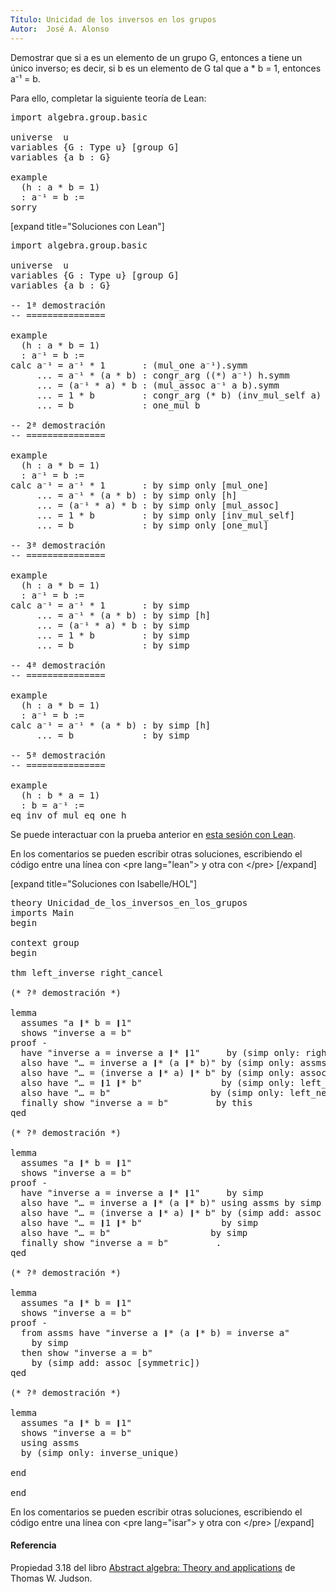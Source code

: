 ```yaml
---
Título: Unicidad de los inversos en los grupos
Autor:  José A. Alonso
---
```


Demostrar que si a es un elemento de un grupo G, entonces a tiene un único inverso; es decir, si b es un elemento de G tal que a * b = 1, entonces a⁻¹ = b.

Para ello, completar la siguiente teoría de Lean:

<pre lang="lean">
import algebra.group.basic

universe  u
variables {G : Type u} [group G]
variables {a b : G}

example
  (h : a * b = 1)
  : a⁻¹ = b :=
sorry
</pre>

[expand title="Soluciones con Lean"]

<pre lang="lean">
import algebra.group.basic

universe  u
variables {G : Type u} [group G]
variables {a b : G}

-- 1ª demostración
-- ===============

example
  (h : a * b = 1)
  : a⁻¹ = b :=
calc a⁻¹ = a⁻¹ * 1       : (mul_one a⁻¹).symm
     ... = a⁻¹ * (a * b) : congr_arg ((*) a⁻¹) h.symm
     ... = (a⁻¹ * a) * b : (mul_assoc a⁻¹ a b).symm
     ... = 1 * b         : congr_arg (* b) (inv_mul_self a)
     ... = b             : one_mul b

-- 2ª demostración
-- ===============

example
  (h : a * b = 1)
  : a⁻¹ = b :=
calc a⁻¹ = a⁻¹ * 1       : by simp only [mul_one]
     ... = a⁻¹ * (a * b) : by simp only [h]
     ... = (a⁻¹ * a) * b : by simp only [mul_assoc]
     ... = 1 * b         : by simp only [inv_mul_self]
     ... = b             : by simp only [one_mul]

-- 3ª demostración
-- ===============

example
  (h : a * b = 1)
  : a⁻¹ = b :=
calc a⁻¹ = a⁻¹ * 1       : by simp
     ... = a⁻¹ * (a * b) : by simp [h]
     ... = (a⁻¹ * a) * b : by simp
     ... = 1 * b         : by simp
     ... = b             : by simp

-- 4ª demostración
-- ===============

example
  (h : a * b = 1)
  : a⁻¹ = b :=
calc a⁻¹ = a⁻¹ * (a * b) : by simp [h]
     ... = b             : by simp

-- 5ª demostración
-- ===============

example
  (h : b * a = 1)
  : b = a⁻¹ :=
eq_inv_of_mul_eq_one h
</pre>

Se puede interactuar con la prueba anterior en <a href="https://www.cs.us.es/~jalonso/lean-web-editor/#url=https://raw.githubusercontent.com/jaalonso/Calculemus/main/src/Unicidad_de_los_inversos_en_los_grupos.lean" rel="noopener noreferrer" target="_blank">esta sesión con Lean</a>.

En los comentarios se pueden escribir otras soluciones, escribiendo el código entre una línea con &#60;pre lang=&quot;lean&quot;&#62; y otra con &#60;/pre&#62;
[/expand]

[expand title="Soluciones con Isabelle/HOL"]

<pre lang="isar">
theory Unicidad_de_los_inversos_en_los_grupos
imports Main
begin

context group
begin

thm left_inverse right_cancel

(* ?ª demostración *)

lemma
  assumes "a ❙* b = ❙1"
  shows "inverse a = b"
proof -
  have "inverse a = inverse a ❙* ❙1"     by (simp only: right_neutral)
  also have "… = inverse a ❙* (a ❙* b)" by (simp only: assms(1))
  also have "… = (inverse a ❙* a) ❙* b" by (simp only: assoc [symmetric])
  also have "… = ❙1 ❙* b"               by (simp only: left_inverse)
  also have "… = b"                   by (simp only: left_neutral)
  finally show "inverse a = b"         by this
qed

(* ?ª demostración *)

lemma
  assumes "a ❙* b = ❙1"
  shows "inverse a = b"
proof -
  have "inverse a = inverse a ❙* ❙1"     by simp
  also have "… = inverse a ❙* (a ❙* b)" using assms by simp
  also have "… = (inverse a ❙* a) ❙* b" by (simp add: assoc [symmetric])
  also have "… = ❙1 ❙* b"               by simp
  also have "… = b"                   by simp
  finally show "inverse a = b"         .
qed

(* ?ª demostración *)

lemma
  assumes "a ❙* b = ❙1"
  shows "inverse a = b"
proof -
  from assms have "inverse a ❙* (a ❙* b) = inverse a"
    by simp
  then show "inverse a = b"
    by (simp add: assoc [symmetric])
qed

(* ?ª demostración *)

lemma
  assumes "a ❙* b = ❙1"
  shows "inverse a = b"
  using assms
  by (simp only: inverse_unique)

end

end
</pre>

En los comentarios se pueden escribir otras soluciones, escribiendo el código entre una línea con &#60;pre lang=&quot;isar&quot;&#62; y otra con &#60;/pre&#62;
[/expand]

<h4>Referencia</h4>

Propiedad 3.18 del libro [Abstract algebra: Theory and applications](http://abstract.ups.edu/download/aata-20200730.pdf#page=49) de Thomas W. Judson.
